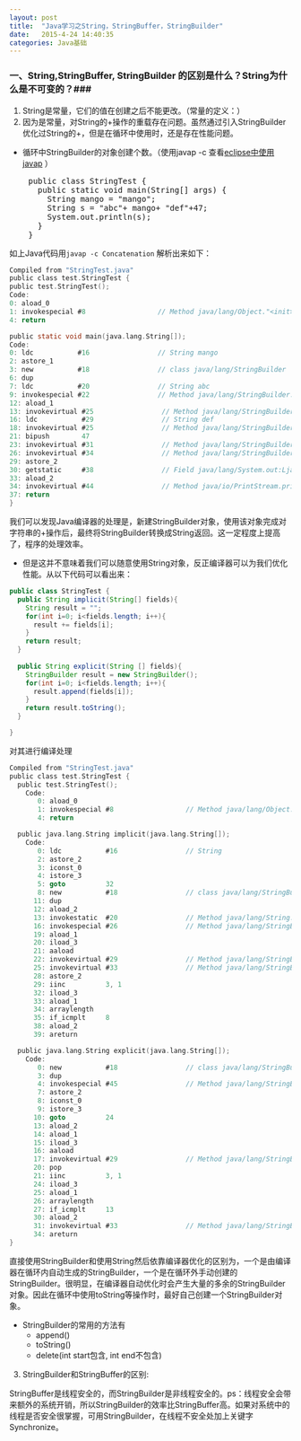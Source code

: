 ```yaml
---
layout: post
title:  "Java学习之String，StringBuffer，StringBuilder"
date:   2015-4-24 14:40:35
categories: Java基础
---
```

### 一、String,StringBuffer, StringBuilder 的区别是什么？String为什么是不可变的？###
1. String是常量，它们的值在创建之后不能更改。（常量的定义：）
2. 因为是常量，对String的+操作的重载存在问题。虽然通过引入StringBuilder优化过String的+，但是在循环中使用时，还是存在性能问题。
* 循环中StringBuilder的对象创建个数。（使用javap -c 查看[eclipse中使用javap](http://stackoverflow.com/questions/7056987/how-to-use-javap-with-eclipse) ）    

<pre>
	public class StringTest {
	  public static void main(String[] args) {
		String mango = "mango";
		String s = "abc"+ mango+ "def"+47;
		System.out.println(s);
	  }
	}
</pre>





如上Java代码用`javap -c Concatenation` 解析出来如下： 
```c
Compiled from "StringTest.java"
public class test.StringTest {
public test.StringTest();
Code:
0: aload_0       
1: invokespecial #8                  // Method java/lang/Object."<init>":()V
4: return        

public static void main(java.lang.String[]);
Code:
0: ldc           #16                 // String mango
2: astore_1      
3: new           #18                 // class java/lang/StringBuilder
6: dup           
7: ldc           #20                 // String abc
9: invokespecial #22                 // Method java/lang/StringBuilder."<init>":(Ljava/lang/String;)V
12: aload_1       
13: invokevirtual #25                 // Method java/lang/StringBuilder.append:(Ljava/lang/String;)Ljava/lang/StringBuilder;
16: ldc           #29                 // String def
18: invokevirtual #25                 // Method java/lang/StringBuilder.append:(Ljava/lang/String;)Ljava/lang/StringBuilder;
21: bipush        47
23: invokevirtual #31                 // Method java/lang/StringBuilder.append:(I)Ljava/lang/StringBuilder;
26: invokevirtual #34                 // Method java/lang/StringBuilder.toString:()Ljava/lang/String;
29: astore_2      
30: getstatic     #38                 // Field java/lang/System.out:Ljava/io/PrintStream;
33: aload_2       
34: invokevirtual #44                 // Method java/io/PrintStream.println:(Ljava/lang/String;)V
37: return        
}
```
我们可以发现Java编译器的处理是，新建StringBuilder对象，使用该对象完成对字符串的+操作后，最终将StringBuilder转换成String返回。这一定程度上提高了，程序的处理效率。
*  但是这并不意味着我们可以随意使用String对象，反正编译器可以为我们优化性能。从以下代码可以看出来：
```java
public class StringTest {
  public String implicit(String[] fields){
    String result = "";
    for(int i=0; i<fields.length; i++){
      result += fields[i];
    }
    return result;
  }
  
  public String explicit(String [] fields){
    StringBuilder result = new StringBuilder();
    for(int i=0; i<fields.length; i++){
      result.append(fields[i]);
    }
    return result.toString();
  }

}
```
对其进行编译处理
```c
Compiled from "StringTest.java"
public class test.StringTest {
  public test.StringTest();
    Code:
       0: aload_0       
       1: invokespecial #8                  // Method java/lang/Object."<init>":()V
       4: return        

  public java.lang.String implicit(java.lang.String[]);
    Code:
       0: ldc           #16                 // String 
       2: astore_2      
       3: iconst_0      
       4: istore_3      
       5: goto          32
       8: new           #18                 // class java/lang/StringBuilder
      11: dup           
      12: aload_2       
      13: invokestatic  #20                 // Method java/lang/String.valueOf:(Ljava/lang/Object;)Ljava/lang/String;
      16: invokespecial #26                 // Method java/lang/StringBuilder."<init>":(Ljava/lang/String;)V
      19: aload_1       
      20: iload_3       
      21: aaload        
      22: invokevirtual #29                 // Method java/lang/StringBuilder.append:(Ljava/lang/String;)Ljava/lang/StringBuilder;
      25: invokevirtual #33                 // Method java/lang/StringBuilder.toString:()Ljava/lang/String;
      28: astore_2      
      29: iinc          3, 1
      32: iload_3       
      33: aload_1       
      34: arraylength   
      35: if_icmplt     8
      38: aload_2       
      39: areturn       

  public java.lang.String explicit(java.lang.String[]);
    Code:
       0: new           #18                 // class java/lang/StringBuilder
       3: dup           
       4: invokespecial #45                 // Method java/lang/StringBuilder."<init>":()V
       7: astore_2      
       8: iconst_0      
       9: istore_3      
      10: goto          24
      13: aload_2       
      14: aload_1       
      15: iload_3       
      16: aaload        
      17: invokevirtual #29                 // Method java/lang/StringBuilder.append:(Ljava/lang/String;)Ljava/lang/StringBuilder;
      20: pop           
      21: iinc          3, 1
      24: iload_3       
      25: aload_1       
      26: arraylength   
      27: if_icmplt     13
      30: aload_2       
      31: invokevirtual #33                 // Method java/lang/StringBuilder.toString:()Ljava/lang/String;
      34: areturn       
}

```
直接使用StringBuilder和使用String然后依靠编译器优化的区别为，一个是由编译器在循环内自动生成的StringBuilder，一个是在循环外手动创建的StringBuilder。很明显，在编译器自动优化时会产生大量的多余的StringBuilder对象。因此在循环中使用toString等操作时，最好自己创建一个StringBuilder对象。

* StringBuilder的常用的方法有
	* append()
	* toString()
	* delete(int start包含, int end不包含) 


3. StringBuilder和StringBuffer的区别:

StringBuffer是线程安全的，而StringBuilder是非线程安全的。ps：线程安全会带来额外的系统开销，所以StringBuilder的效率比StringBuffer高。如果对系统中的线程是否安全很掌握，可用StringBuilder，在线程不安全处加上关键字Synchronize。

























